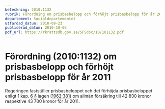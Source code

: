 ```yaml
---
beteckning: 2010:1132
rubrik: Förordning om prisbasbelopp och förhöjt prisbasbelopp för år 2011
departement: Socialdepartementet
utfardad_datum: 2010-09-23
publicerad_datum: 2010-10-05
pdf_url: https://rkrattsdb.gov.se/SFSdoc/10/101132.pdf
---
```


# Förordning (2010:1132) om prisbasbelopp och förhöjt prisbasbelopp för år 2011

Regeringen fastställer prisbasbeloppet och det förhöjda prisbasbeloppet enligt 1 kap. [6 §](#kap1.6) lagen ([1962:381](https://selex.se/eli/sfs/1962/381)) om allmän försäkring till 42 800 kronor respektive 43 700 kronor för år 2011.